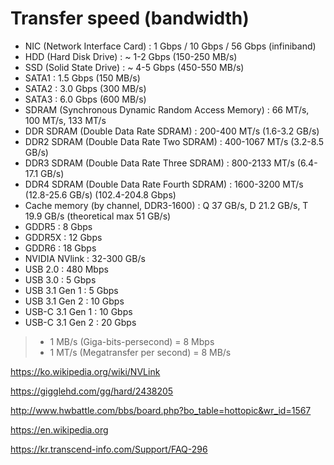 # Transfer speed (bandwidth)

- NIC (Network Interface Card) : 1 Gbps / 10 Gbps / 56 Gbps (infiniband)
- HDD (Hard Disk Drive) : ~ 1-2 Gbps (150-250 MB/s)
- SSD (Solid State Drive) : ~ 4-5 Gbps (450-550 MB/s)
- SATA1 : 1.5 Gbps (150 MB/s)
- SATA2 : 3.0 Gbps (300 MB/s)
- SATA3 : 6.0 Gbps (600 MB/s)
- SDRAM (Synchronous Dynamic Random Access Memory) : 66 MT/s, 100 MT/s, 133 MT/s
- DDR SDRAM (Double Data Rate SDRAM) : 200-400 MT/s (1.6-3.2 GB/s)
- DDR2 SDRAM (Double Data Rate Two SDRAM) : 400-1067 MT/s (3.2-8.5 GB/s)
- DDR3 SDRAM (Double Data Rate Three SDRAM) : 800-2133 MT/s (6.4-17.1 GB/s)
- DDR4 SDRAM (Double Data Rate Fourth SDRAM) : 1600-3200 MT/s (12.8-25.6 GB/s) (102.4-204.8 Gbps)
- Cache memory (by channel, DDR3-1600) : Q 37 GB/s, D 21.2 GB/s, T 19.9 GB/s (theoretical max  51 GB/s)
- GDDR5 : 8 Gbps 
- GDDR5X : 12 Gbps
- GDDR6 : 18 Gbps
- NVIDIA NVlink : 32-300 GB/s
- USB 2.0 : 480 Mbps
- USB 3.0 : 5 Gbps
- USB 3.1 Gen 1 : 5 Gbps
- USB 3.1 Gen 2 : 10 Gbps
- USB-C 3.1 Gen 1 : 10 Gbps
- USB-C 3.1 Gen 2 : 20 Gbps

>- 1 MB/s (Giga-bits-persecond) = 8 Mbps
>- 1 MT/s (Megatransfer per second) = 8 MB/s

<https://ko.wikipedia.org/wiki/NVLink>

<https://gigglehd.com/gg/hard/2438205>

<http://www.hwbattle.com/bbs/board.php?bo_table=hottopic&wr_id=1567>

<https://en.wikipedia.org>

<https://kr.transcend-info.com/Support/FAQ-296>
